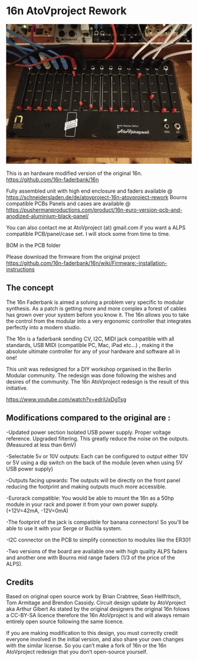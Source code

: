 <h1>16n AtoVproject Rework</h1>

<img src="https://github.com/AtoVproject/16n-AtoVproject-rework/blob/master/16n%20BM.jpg?raw=true">

This is an hardware modified version of the original 16n. https://github.com/16n-faderbank/16n

Fully assembled unit with high end enclosure and faders available @ https://schneidersladen.de/de/atovproject-16n-atovproject-rework
Bourns compatible PCBs Panels and cases are available @ https://pushermanproductions.com/product/16n-euro-version-pcb-and-anodized-aluminium-black-panel/

You can also contact me at AtoVproject (at) gmail.com if you want a ALPS compatible PCB/panel/case set. I will stock some from time to time.

BOM in the PCB folder

Please download the firmware from the original project https://github.com/16n-faderbank/16n/wiki/Firmware:-installation-instructions


<h2>The concept</h2>

The 16n Faderbank is aimed a solving a problem very specific to modular synthesis. As a patch is getting more and more complex a forest of cables has grown over your system before you know it. The 16n allows you to take the control from the modular into a very ergonomic controller that integrates perfectly into a modern studio.

The 16n is a faderbank sending CV, I2C, MIDI jack compatible with all standards, USB MIDI (compatible PC, Mac, iPad etc...) , making it the absolute ultimate controller for any of your hardware and software all in one! 

This unit was redesigned for a DIY workshop organised in the Berlin Modular community. The redesign was done following the wishes and desires of the community. The 16n AtoVproject redesign is the result of this initiative. 

https://www.youtube.com/watch?v=edriUxDgTsg


<h2>Modifications compared to the original are :</h2>

-Updated power section
  Isolated USB power supply. Proper voltage reference. Upgraded filtering.
    This greatly reduce the noise on the outputs. (Measured at less than 6mV)

-Selectable 5v or 10V outputs: Each can be configured to output either 10V or 5V using a dip switch on the back of the module (even when using 5V USB power supply)

-Outputs facing upwards: The outputs will be directly on the front panel reducing the footprint and making outputs much more accessible.

-Eurorack compatible: You would be able to mount the 16n as a 50hp module in your rack and power it from your own power supply. (+12V=42mA, -12V=0mA)

-The footprint of the jack is compatible for banana connectors! So you'll be able to use it with your Serge or Buchla system.

-I2C connector on the PCB to simplify connection to modules like the ER301

-Two versions of the board are available one with high quality ALPS faders and another one with Bourns mid range faders (1/3 of the price of the ALPS).

<h2>Credits</h2>

Based on original open source work by Brian Crabtree, Sean Hellfritsch, Tom Armitage and Brendon Cassidy. Circuit design update by AtoVproject aka Arthur Gibert
As stated by the original designers the original 16n folows a CC-BY-SA licence therefore the 16n AtoVproject is and will always remain entirely open source following the same licence.

If you are making modification to this design, you must correctly credit everyone involved in the initial version, and also share your own changes with the similar license. So you can’t make a fork of 16n or the 16n AtoVproject redesign that you don’t open-source yourself.



